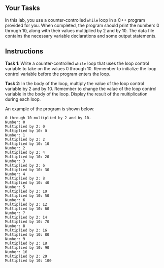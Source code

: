## Your Tasks

In this lab, you use a counter-controlled `while` loop in a C++ program provided for you. When completed, the program should print the numbers 0 through 10, along with their values multiplied by 2 and by 10. The data file contains the necessary variable declarations and some output statements.

## Instructions

**Task 1**: Write a counter-controlled `while` loop that uses the loop control variable to take on the values 0 through 10. Remember to initialize the loop control variable before the program enters the loop.

**Task 2**: In the body of the loop, multiply the value of the loop control variable by 2 and by 10. Remember to change the value of the loop control variable in the body of the loop. Display the result of the multiplication during each loop.

An example of the program is shown below:

```
0 through 10 multiplied by 2 and by 10.
Number: 0
Multiplied by 2: 0
Multiplied by 10: 0
Number: 1
Multiplied by 2: 2
Multiplied by 10: 10
Number: 2
Multiplied by 2: 4
Multiplied by 10: 20
Number: 3
Multiplied by 2: 6
Multiplied by 10: 30
Number: 4
Multiplied by 2: 8
Multiplied by 10: 40
Number: 5
Multiplied by 2: 10
Multiplied by 10: 50
Number: 6
Multiplied by 2: 12
Multiplied by 10: 60
Number: 7
Multiplied by 2: 14
Multiplied by 10: 70
Number: 8
Multiplied by 2: 16
Multiplied by 10: 80
Number: 9
Multiplied by 2: 18
Multiplied by 10: 90
Number: 10
Multiplied by 2: 20
Multiplied by 10: 100
```